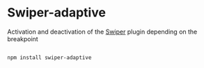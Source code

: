 # Swiper-adaptive

Activation and deactivation of the [Swiper](https://github.com/nolimits4web/swiper) plugin depending on the breakpoint

```

npm install swiper-adaptive

```
